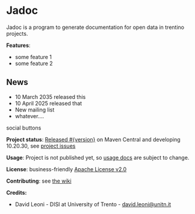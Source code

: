 

Jadoc
=======

Jadoc is a program to generate documentation for open data in trentino projects.


**Features**:

* some feature 1
* some feature 2

News
------

* 10 March 2035 released this
* 10 April 2025 released that
* New mailing list
* whatever.... 

social buttons

**Project status**: [Released #{version}]() on Maven Central and developing 10.20.30, see [project issues](../../issues)

**Usage**: Project is not published yet, so [usage docs](docs/index.md) are subject to change. 

**License**: business-friendly [Apache License v2.0](LICENSE.txt)

**Contributing**: see [the wiki](../../wiki)

**Credits:**

* David Leoni - DISI at University of Trento - david.leoni@unitn.it
